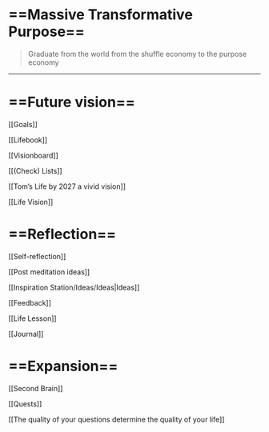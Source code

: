 # ==Massive Transformative Purpose==

> Graduate from the world from the shuffle economy to the purpose economy

---

# ==Future vision==

[[Goals]]

[[Lifebook]]

[[Visionboard]]

[[(Check) Lists]]

[[Tom’s Life by 2027 a vivid vision]]

[[Life Vision]]

# ==Reflection==

[[Self-reflection]]

[[Post meditation ideas]]

[[Inspiration Station/Ideas/Ideas|Ideas]]

[[Feedback]]

[[Life Lesson]]

[[Journal]]

# ==Expansion==

[[Second Brain]]

[[Quests]]

[[The quality of your questions determine the quality of your life]]